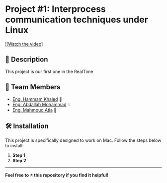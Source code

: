 # Project #1: Interprocess communication techniques under Linux

[![Watch the video]](video/run_view.mov)

## 🚀 Description

This project is our first one in the RealTime 

## 👥 Team Members

- [Eng. Hammam Khaled](https://github.com/hammamProg) 🚀
- [Eng. Abdallah Mohammad](https://github.com/abdallahdaoud) 💡
- [Eng. Mahmoud Atia](https://github.com/mahmoud024) 🌟

## 🛠️ Installation

This project is specifically designed to work on Mac. Follow the steps below to install:

1. **Step 1**
   ``` ```
2. **Step 2**
    ``` ```

---

**Feel free to ⭐️ this repository if you find it helpful!**
